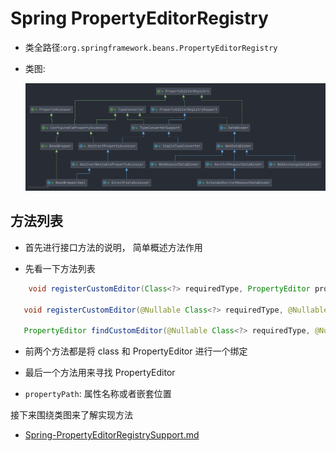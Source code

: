 <!--
  ~
  ~ Copyright 2020 HuiFer All rights reserved.
  ~
  ~ Licensed under the Apache License, Version 2.0 (the "License");
  ~ you may not use this file except in compliance with the License.
  ~ You may obtain a copy of the License at
  ~
  ~      http://www.apache.org/licenses/LICENSE-2.0
  ~
  ~ Unless required by applicable law or agreed to in writing, software
  ~ distributed under the License is distributed on an "AS IS" BASIS,
  ~ WITHOUT WARRANTIES OR CONDITIONS OF ANY KIND, either express or implied.
  ~ See the License for the specific language governing permissions and
  ~ limitations under the License.
  ~
  -->

# Spring PropertyEditorRegistry

- 类全路径:`org.springframework.beans.PropertyEditorRegistry`

- 类图: 

  ![PropertyEditorRegistry](./images/PropertyEditorRegistry.png)





## 方法列表

- 首先进行接口方法的说明， 简单概述方法作用



- 先看一下方法列表

```java
    void registerCustomEditor(Class<?> requiredType, PropertyEditor propertyEditor);

   void registerCustomEditor(@Nullable Class<?> requiredType, @Nullable String propertyPath, PropertyEditor propertyEditor);

   PropertyEditor findCustomEditor(@Nullable Class<?> requiredType, @Nullable String propertyPath);
```



- 前两个方法都是将 class 和 PropertyEditor 进行一个绑定
- 最后一个方法用来寻找 PropertyEditor





- `propertyPath`: 属性名称或者嵌套位置







接下来围绕类图来了解实现方法

- [Spring-PropertyEditorRegistrySupport.md](/docs/beans/propertyEditor/Spring-PropertyEditorRegistrySupport.md)